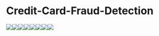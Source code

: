 # Credit-Card-Fraud-Detection

[![](https://sourcerer.io/fame/Borahb/Borahb/Credit-Card-Fraud-Detection/images/0)](https://sourcerer.io/fame/Borahb/Borahb/Credit-Card-Fraud-Detection/links/0)[![](https://sourcerer.io/fame/Borahb/Borahb/Credit-Card-Fraud-Detection/images/1)](https://sourcerer.io/fame/Borahb/Borahb/Credit-Card-Fraud-Detection/links/1)[![](https://sourcerer.io/fame/Borahb/Borahb/Credit-Card-Fraud-Detection/images/2)](https://sourcerer.io/fame/Borahb/Borahb/Credit-Card-Fraud-Detection/links/2)[![](https://sourcerer.io/fame/Borahb/Borahb/Credit-Card-Fraud-Detection/images/3)](https://sourcerer.io/fame/Borahb/Borahb/Credit-Card-Fraud-Detection/links/3)[![](https://sourcerer.io/fame/Borahb/Borahb/Credit-Card-Fraud-Detection/images/4)](https://sourcerer.io/fame/Borahb/Borahb/Credit-Card-Fraud-Detection/links/4)[![](https://sourcerer.io/fame/Borahb/Borahb/Credit-Card-Fraud-Detection/images/5)](https://sourcerer.io/fame/Borahb/Borahb/Credit-Card-Fraud-Detection/links/5)[![](https://sourcerer.io/fame/Borahb/Borahb/Credit-Card-Fraud-Detection/images/6)](https://sourcerer.io/fame/Borahb/Borahb/Credit-Card-Fraud-Detection/links/6)[![](https://sourcerer.io/fame/Borahb/Borahb/Credit-Card-Fraud-Detection/images/7)](https://sourcerer.io/fame/Borahb/Borahb/Credit-Card-Fraud-Detection/links/7)

